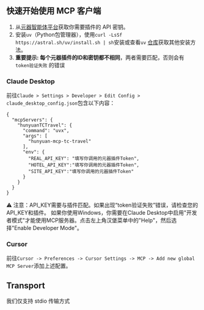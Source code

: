## 快速开始使用 MCP 客户端

1. 从[元器智能体平台](https://yuanqi.tencent.com/)获取你需要插件的 API 密钥。
2. 安装`uv`（Python包管理器），使用`curl -LsSf https://astral.sh/uv/install.sh | sh`安装或查看`uv` [仓库](https://github.com/astral-sh/uv)获取其他安装方法。
3. **重要提示: 每个元器插件的ID和密钥都不相同**，两者需要匹配，否则会有 `token验证失败` 的错误

### Claude Desktop

前往`Claude > Settings > Developer > Edit Config > claude_desktop_config.json`包含以下内容：

```
{
  "mcpServers": {
    "hunyuanTCTravel": {
      "command": "uvx",
      "args": [
        "hunyuan-mcp-tc-travel"
      ],
      "env": {
        "REAL_API_KEY": "填写你调用的元器插件Token",
        "HOTEL_API_KEY":"填写你调用的元器插件Token",
        "SITE_API_KEY":"填写你调用的元器插件Token"
      }
    }
  }
}
```

⚠️ 注意：API_KEY需要与插件匹配。如果出现“token验证失败”错误，请检查您的API_KEY和插件。
如果你使用Windows，你需要在Claude Desktop中启用"开发者模式"才能使用MCP服务器。点击左上角汉堡菜单中的"Help"，然后选择"Enable Developer Mode"。

### Cursor

前往`Cursor -> Preferences -> Cursor Settings -> MCP -> Add new global MCP Server`添加上述配置。


## Transport

我们仅支持 stdio 传输方式
